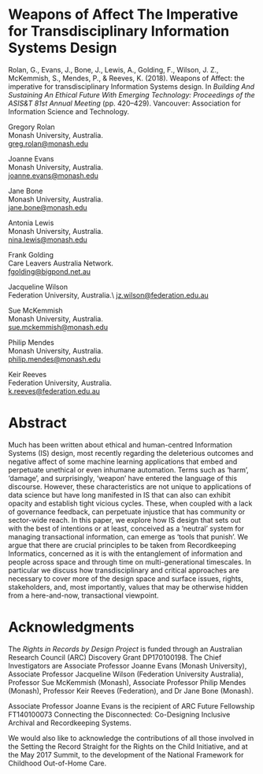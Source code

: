 # Weapons of Affect The Imperative for Transdisciplinary Information Systems Design 

Rolan, G., Evans, J., Bone, J., Lewis, A., Golding, F., Wilson, J. Z., McKemmish, S., Mendes, P., & Reeves, K. (2018). Weapons of Affect: the imperative for transdisciplinary Information Systems design. In _Building And Sustaining An Ethical Future With Emerging Technology: Proceedings of the ASIS&T 81st Annual Meeting_ (pp. 420–429). Vancouver: Association for Information Science and Technology.

Gregory Rolan \
Monash University, Australia. \
greg.rolan@monash.edu 

Joanne Evans \
Monash University, Australia. \
joanne.evans@monash.edu 

Jane Bone \
Monash University, Australia. \
jane.bone@monash.edu 

Antonia Lewis \
Monash University, Australia. \
nina.lewis@monash.edu 

Frank Golding \
Care Leavers Australia Network. \
fgolding@bigpond.net.au 

Jacqueline Wilson \
Federation University, Australia.\ 
jz.wilson@federation.edu.au 

Sue McKemmish \
Monash University, Australia. \
sue.mckemmish@monash.edu 

Philip Mendes \
Monash University, Australia. \
philip.mendes@monash.edu 

Keir Reeves \
Federation University, Australia. \
k.reeves@federation.edu.au 

# Abstract 

Much has been written about ethical and human-centred Information Systems (IS) design, most recently regarding the deleterious outcomes and negative affect of some machine learning applications that embed and perpetuate unethical or even inhumane automation. Terms such as ‘harm’, ‘damage’, and surprisingly, ‘weapon’ have entered the language of this discourse. However, these characteristics are not unique to applications of data science but have long manifested in IS that can also can exhibit opacity and establish tight vicious cycles. These, when coupled with a lack of governance feedback, can perpetuate injustice that has community or sector-wide reach. In this paper, we explore how IS design that sets out with the best of intentions or at least, conceived as a ‘neutral’ system for managing transactional information, can emerge as ‘tools that punish’. We argue that there are crucial principles to be taken from Recordkeeping Informatics, concerned as it is with the entanglement of information and people across space and through time on multi-generational timescales. In particular we discuss how transdisciplinary and critical approaches are necessary to cover more of the design space and surface issues, rights, stakeholders, and, most importantly, values that may be otherwise hidden from a here-and-now, transactional viewpoint.

# Acknowledgments

The _Rights in Records by Design Project_ is funded through an Australian Research Council (ARC) Discovery Grant DP170100198. The Chief Investigators are Associate Professor Joanne Evans (Monash University), Associate Professor Jacqueline Wilson (Federation University Australia), Professor Sue McKemmish (Monash), Associate Professor Philip Mendes (Monash), Professor Keir Reeves (Federation), and Dr Jane Bone (Monash). 

Associate Professor Joanne Evans is the recipient of ARC Future Fellowship FT140100073 Connecting the Disconnected: Co-Designing Inclusive Archival and Recordkeeping Systems. 

We would also like to acknowledge the contributions of all those involved in the Setting the Record Straight for the Rights on the Child Initiative, and at the May 2017 Summit, to the development of the National Framework for Childhood Out-of-Home Care.

